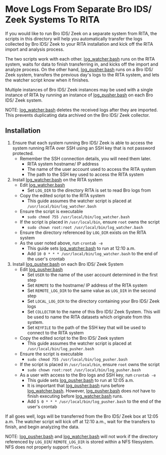 # Move Logs From Separate Bro IDS/ Zeek Systems To RITA

If you would like to run Bro IDS/ Zeek on a separate system from RITA,
the scripts in this directory will help you automatically transfer the logs
collected by Bro IDS/ Zeek to your RITA installation and kick off the
RITA import and analysis process.

The two scripts work with each other. [log_watcher.bash](./log_watcher.bash) runs on the
RITA system, waits for data to finish transferring in, and kicks off the
import and analyze process. On the other hand, [log_pusher.bash](./log_pusher.bash)
runs on a Bro IDS/ Zeek system, transfers the previous day's logs to the
RITA system, and lets the watcher script know when it finishes.

Multiple instances of Bro IDS/ Zeek instances may be used with a single instance
of RITA by running an instance of [log_pusher.bash](./log_pusher.bash) on each
Bro IDS/ Zeek system.

NOTE: [log_watcher.bash](./log_watcher.bash) deletes the received logs after they are
imported. This prevents duplicating data archived on the Bro IDS/ Zeek collector.

## Installation

1. Ensure that each system running Bro IDS/ Zeek is able to access the system running RITA over SSH using an SSH key that is not password protected.
    - Remember the SSH connection details, you will need them later.
        - RITA system hostname/ IP address
        - The name of the user account used to access the RITA system
        - The path to the SSH key used to access the RITA system
1. Install [log_watcher.bash](./log_watcher.bash) on the RITA system
    - Edit [log_watcher.bash](./log_watcher.bash)
        - Set `LOG_DIR` to the directory RITA is set to read Bro logs from
    - Copy the edited script to the RITA system
        - This guide assumes the watcher script is placed at `/usr/local/bin/log_watcher.bash`
    - Ensure the script is executable
        - `sudo chmod 755 /usr/local/bin/log_watcher.bash`
    - If the script is placed in `/usr/local/bin`, ensure `root` owns the script
        - `sudo chown root:root /usr/local/bin/log_watcher.bash`
    - Ensure the directory referenced by `LOG_DIR` exists on the RITA system
    - As the user noted above, run `crontab -e`
        - This guide sets [log_watcher.bash](./log_watcher.bash) to run at 12:10 a.m.
        - Add `10 0 * * * /usr/local/bin/log_watcher.bash` to the end of the user's crontab
1. Install [log_pusher.bash](./log_pusher.bash) on each Bro IDS/ Zeek System
    - Edit [log_pusher.bash](./log_pusher.bash)
        - Set `USER` to the name of the user account determined in the first step
        - Set `REMOTE` to the hostname/ IP address of the RITA system
        - Set `REMOTE_LOG_DIR` to the same value as `LOG_DIR` in the second step
        - Set `LOCAL_LOG_DIR` to the directory containing your Bro IDS/ Zeek logs
        - Set `COLLECTOR` to the name of this Bro IDS/ Zeek System. This will be used to name the RITA datasets which originate from this system.
        - Set `KEYFILE` to the path of the SSH key that will be used to connect to the RITA system
    - Copy the edited script to the Bro IDS/ Zeek system
        - This guide assumes the watcher script is placed at `/usr/local/bin/log_pusher.bash`
    - Ensure the script is executable
        - `sudo chmod 755 /usr/local/bin/log_pusher.bash`
    - If the script is placed in `/usr/local/bin`, ensure `root` owns the script
        - `sudo chown root:root /usr/local/bin/log_pusher.bash`
    - As a user with access to the Bro logs and SSH key, run `crontab -e`
        - This guide sets [log_pusher.bash](./log_pusher.bash) to run at 12:05 a.m.
        - It is important that [log_pusher.bash](./log_pusher.bash) runs before [log_watcher.bash](./log_watcher.bash). However, [log_pusher.bash](./log_pusher.bash) does *not* have to finish executing before [log_watcher.bash](./log_watcher.bash) runs.
        - Add `5 0 * * * /usr/local/bin/log_pusher.bash` to the end of the user's crontab

If all goes well, logs will be transferred from the Bro IDS/ Zeek box at 12:05 a.m. The watcher script will kick off at 12:10 a.m., wait for the transfers to finish, and begin analyzing the data.


NOTE: [log_pusher.bash](./log_pusher.bash) and [log_watcher.bash](./log_watcher.bash) will not work if the directory referenced by
`LOG_DIR`/ `REMOTE_LOG_DIR` is stored within a NFS filesystem. NFS does not properly support `flock`.
